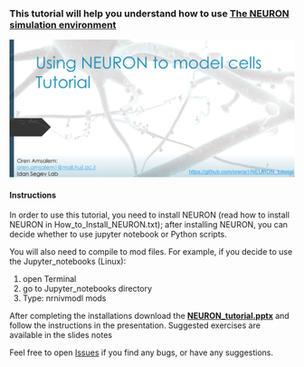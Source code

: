 ### This tutorial will help you understand how to use [The NEURON simulation environment](https://neuron.yale.edu/neuron/) 

[![Main](main.JPG)](https://github.com/orena1/NEURON_tutorial/raw/master/NEURON_tutorial.pptx "main")


#### Instructions

In order to use this tutorial, you need to install NEURON (read how to install NEURON in How_to_Install_NEURON.txt); after installing NEURON, you can decide whether to use jupyter notebook or Python scripts.

You will also need to compile to mod files. 
For example, if you decide to use the Jupyter_notebooks (Linux):
1. open Terminal
2. go to Jupyter_notebooks directory
3. Type: nrnivmodl mods

After completing the installations download the **[NEURON_tutorial.pptx](https://github.com/orena1/NEURON_tutorial/raw/master/NEURON_tutorial.pptx)** and follow the instructions in the presentation. Suggested exercises are available in the slides notes
 
 
 Feel free to open [Issues](https://github.com/orena1/NEURON_tutorial/issues) if you find any bugs, or have any suggestions.
